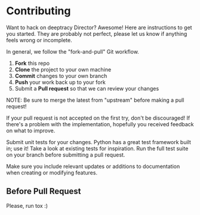 # Contributing

Want to hack on deeptracy Director? Awesome! Here are instructions to get you
started. They are probably not perfect, please let us know if anything
feels wrong or incomplete.

In general, we follow the "fork-and-pull" Git workflow.

 1. **Fork** this repo
 2. **Clone** the project to your own machine
 3. **Commit** changes to your own branch
 4. **Push** your work back up to your fork
 5. Submit a **Pull request** so that we can review your changes

NOTE: Be sure to merge the latest from "upstream" before making a pull request!

If your pull request is not accepted on the first try, don't be
discouraged! If there's a problem with the implementation, hopefully you
received feedback on what to improve.

Submit unit tests for your changes. Python has a great test framework built
in; use it! Take a look at existing tests for inspiration. Run the full
test suite on your branch before submitting a pull request.

Make sure you include relevant updates or additions to documentation
when creating or modifying features.

## Before Pull Request
Please, run tox :)
